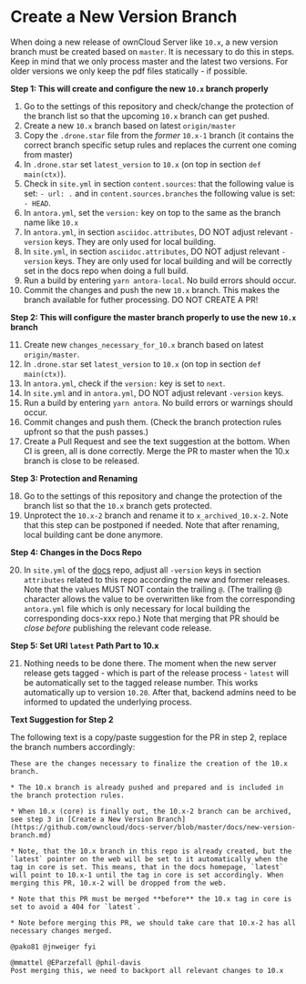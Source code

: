 # Create a New Version Branch

When doing a new release of ownCloud Server like `10.x`, a new version branch must be created based on `master`. It is necessary to do this in steps. Keep in mind that we only process master and the latest two versions. For older versions we only keep the pdf files statically - if possible.

**Step 1: This will create and configure the new `10.x` branch properly**

1.  Go to the settings of this repository and check/change the protection of the branch list so that
    the upcoming `10.x` branch can get pushed.
2.  Create a new `10.x` branch based on latest `origin/master`
3.  Copy the `.drone.star` file from the _former_ `10.x-1` branch
    (it contains the correct branch specific setup rules and replaces the current one coming from master)
4.  In `.drone.star` set `latest_version` to `10.x` (on top in section `def main(ctx)`).
5.  Check in `site.yml` in section `content.sources`: that the following value is set: `- url: .` and in `content.sources.branches` the following value is set: `- HEAD`.
6.  In `antora.yml`, set the `version:` key on top to the same as the branch name like `10.x`
7.  In `antora.yml`, in section `asciidoc.attributes`, DO NOT adjust relevant `-version` keys. They are only used for local building.
8.  In `site.yml`, in section `asciidoc.attributes`, DO NOT adjust relevant `-version` keys. They are only used for local building and will be correctly set in the docs repo when doing a full build.
9.  Run a build by entering `yarn antora-local`. No build errors should occur.
10.  Commit the changes and push the new `10.x` branch. This makes the branch available for futher processing. DO NOT CREATE A PR!

**Step 2: This will configure the master branch properly to use the new `10.x` branch**

11. Create new `changes_necessary_for_10.x` branch based on latest `origin/master`.
12. In `.drone.star` set `latest_version` to `10.x` (on top in section `def main(ctx)`).
13. In `antora.yml`, check if the `version:` key is set to `next`.
14. In `site.yml` and in `antora.yml`, DO NOT adjust relevant `-version` keys.
15. Run a build by entering `yarn antora`. No build errors or warnings should occur.
16. Commit changes and push them. (Check the branch protection rules upfront so that the push passes.)
17. Create a Pull Request and see the text suggestion at the bottom. When CI is green, all is done correctly. Merge the PR to master when the 10.x branch is close to be released.

**Step 3: Protection and Renaming**

18. Go to the settings of this repository and change the protection of the branch list so that
    the `10.x` branch gets protected.
19. Unprotect the `10.x-2` branch and rename it to `x_archived_10.x-2`. Note that this step can be postponed if needed. Note that after renaming, local building cant be done anymore.

**Step 4: Changes in the Docs Repo**

20. In `site.yml` of the [docs](https://github.com/owncloud/docs/blob/master/site.yml) repo, adjust all `-version` keys in section `attributes` related to this repo according the new and former releases. Note that the values MUST NOT contain the trailing `@`. (The trailing @ character allows the value to be overwritten like from the corresponding `antora.yml` file which is only necessary for local building the corresponding docs-xxx repo.) Note that merging that PR should be _close before_ publishing the relevant code release.

**Step 5: Set URI `latest` Path Part to 10.x**

21. Nothing needs to be done there. The moment when the new server release gets tagged - which is part of the release process - `latest` will be automatically set to the tagged release number. This works automatically up to version `10.20`. After that, backend admins need to be informed to updated the underlying process.

**Text Suggestion for Step 2**

The following text is a copy/paste suggestion for the PR in step 2, replace the branch numbers accordingly:
```
These are the changes necessary to finalize the creation of the 10.x branch.

* The 10.x branch is already pushed and prepared and is included in the branch protection rules.

* When 10.x (core) is finally out, the 10.x-2 branch can be archived, see step 3 in [Create a New Version Branch](https://github.com/owncloud/docs-server/blob/master/docs/new-version-branch.md)

* Note, that the 10.x branch in this repo is already created, but the `latest` pointer on the web will be set to it automatically when the tag in core is set. This means, that in the docs homepage, `latest` will point to 10.x-1 until the tag in core is set accordingly. When merging this PR, 10.x-2 will be dropped from the web.

* Note that this PR must be merged **before** the 10.x tag in core is set to avoid a 404 for `latest`.

* Note before merging this PR, we should take care that 10.x-2 has all necessary changes merged.

@pako81 @jnweiger fyi

@mmattel @EParzefall @phil-davis
Post merging this, we need to backport all relevant changes to 10.x
```
